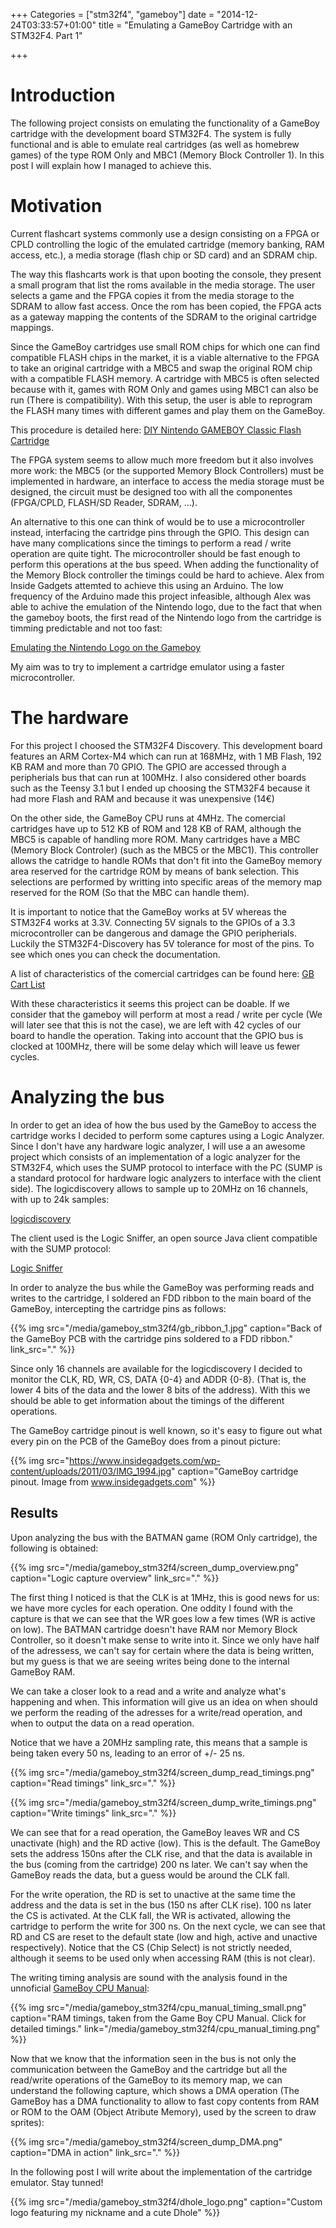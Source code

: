 +++
Categories = ["stm32f4", "gameboy"]
date = "2014-12-24T03:33:57+01:00"
title = "Emulating a GameBoy Cartridge with an STM32F4. Part 1"

+++

# Introduction

The following project consists on emulating the functionality of a GameBoy
cartridge with the development board STM32F4. The system is fully functional
and is able to emulate real cartridges (as well as homebrew games) of the type
ROM Only and MBC1 (Memory Block Controller 1). In this post I will explain
how I managed to achieve this.

# Motivation

Current flashcart systems commonly use a design consisting on a FPGA or CPLD 
controlling the logic of the emulated cartridge (memory banking, RAM access, 
etc.), a media storage (flash chip or SD card) and an SDRAM chip. 

The way this flashcarts work is that upon booting the console, they present a 
small program that list the roms available in the media storage. The user selects
a game and the FPGA copies it from the media storage to the SDRAM to allow 
fast access. Once the rom has been copied, the FPGA acts as a gateway mapping
the contents of the SDRAM to the original cartridge mappings.

Since the GameBoy cartridges use small ROM chips for which one can find 
compatible FLASH chips in the market, it is a viable alternative to the FPGA
to take an original cartridge with a MBC5 and swap the original ROM chip with
a compatible FLASH memory. A cartridge with MBC5 is often selected because with
it, games with ROM Only and games using MBC1 can also be run (There is 
compatibility). With this setup, the user is able to reprogram the FLASH many
times with different games and play them on the GameBoy.

This procedure is detailed here: [DIY Nintendo GAMEBOY Classic Flash Cartridge](http://www.digital-circuitry.com/DOC/NINTENDO/GAMEBOY/DIY%20Nintendo%20GAMEBOY%20Classic%20Flash%20Cartridge.pdf)

The FPGA system seems to allow much more freedom but it also involves more work:
the MBC5 (or the supported Memory Block Controllers) must be implemented in
hardware, an interface to access the media storage must be designed, the circuit
must be designed too with all the componentes (FPGA/CPLD, FLASH/SD Reader, SDRAM,
...). 

An alternative to this one can think of would be to use a microcontroller
instead, interfacing the cartridge pins through the GPIO. This design can have
many complications since the timings to perform a read / write operation are 
quite tight. The microcontroller should be fast enough to perform this operations
at the bus speed. When adding the functionality of the Memory Block controller
the timings could be hard to achieve. Alex from Inside Gadgets attemted to 
achieve this using an Arduino. The low frequency of the Arduino made this project
infeasible, although Alex was able to achive the emulation of the Nintendo logo,
due to the fact that when the gameboy boots, the first read of the Nintendo logo
from the cartridge is timming predictable and not too fast:

[Emulating the Nintendo Logo on the Gameboy](https://www.insidegadgets.com/2011/04/23/emulating-the-nintendo-logo-on-the-gameboy/)

My aim was to try to implement a cartridge emulator using a faster microcontroller.

# The hardware

For this project I choosed the STM32F4 Discovery. This development board features an ARM Cortex-M4 which can run at 168MHz, with 1 MB Flash, 192 KB RAM and more than
70 GPIO. The GPIO are accessed through a peripherials bus that can run at 100MHz.
I also considered other boards such as the Teensy 3.1 but I ended up choosing 
the STM32F4 because it had more Flash and RAM and because it was unexpensive (14€)

On the other side, the GameBoy CPU runs at 4MHz. The comercial cartridges have 
up to 512 KB of ROM and 128 KB of RAM, although the MBC5 is capable of handling
more ROM. Many cartridges have a MBC (Memory Block Controler) (such as the MBC5 
or the MBC1). This controller allows the catridge to handle ROMs that don't fit 
into the GameBoy memory area reserved for the cartridge ROM by means of bank
selection. This selections are performed by writting into specific areas of the
memory map reserved for the ROM (So that the MBC can handle them).

It is important to notice that the GameBoy works at 5V whereas the STM32F4 works
at 3.3V. Connecting 5V signals to the GPIOs of a 3.3 microcontroller can be 
dangerous and damage the GPIO peripherials. Luckily the STM32F4-Discovery has
5V tolerance for most of the pins. To see which ones you can check the 
documentation.

A list of characteristics of the comercial cartridges can be found here: 
[GB Cart List](http://www.devrs.com/gb/files/gbmbcsiz.txt)

With these characteristics it seems this project can be doable. If we consider 
that the gameboy will perform at most a read / write per cycle (We will later 
see that this is not the case), we are left with 42 cycles of our board to handle
the operation. Taking into account that the GPIO bus is clocked at 100MHz, there
will be some delay which will leave us fewer cycles.

# Analyzing the bus

In order to get an idea of how the bus used by the GameBoy to access the 
cartridge works I decided to perform some captures using a Logic Analyzer. Since
I don't have any hardware logic analyzer, I will use a an awesome project 
which consists of an implementation of a logic analyzer for the STM32F4, which
uses the SUMP protocol to interface with the PC (SUMP is a standard protocol for
hardware logic analyzers to interface with the client side). The logicdiscovery
allows to sample up to 20MHz on 16 channels, with up to 24k samples:

[logicdiscovery](https://code.google.com/p/logicdiscovery/)

The client used is the Logic Sniffer, an open source Java client compatible with
the SUMP protocol:

[Logic Sniffer](http://www.lxtreme.nl/ols/)

In order to analyze the bus while the GameBoy was performing reads and writes to
the cartridge, I soldered an FDD ribbon to the main board of the GameBoy, 
intercepting the cartridge pins as follows:

{{% img src="/media/gameboy_stm32f4/gb_ribbon_1.jpg" caption="Back of the GameBoy PCB with the cartridge pins soldered to a FDD ribbon." link_src="." %}}

Since only 16 channels are available for the logicdiscovery I decided to monitor
the CLK, RD, WR, CS, DATA {0-4} and ADDR {0-8}. (That is, the lower 4 bits of
the data and the lower 8 bits of the address). With this we should be able to
get information about the timings of the different operations.

The GameBoy cartridge pinout is well known, so it's easy to figure out what every
pin on the PCB of the GameBoy does from a pinout picture:

{{% img src="https://www.insidegadgets.com/wp-content/uploads/2011/03/IMG_1994.jpg" caption="GameBoy cartridge pinout. Image from www.insidegadgets.com" %}}

## Results

Upon analyzing the bus with the BATMAN game (ROM Only cartridge), the following is obtained:

{{% img src="/media/gameboy_stm32f4/screen_dump_overview.png" caption="Logic capture overview" link_src="." %}}

The first thing I noticed is that the CLK is at 1MHz, this is good news for us:
we have more cycles for each operation. One oddity I found with the capture is
that we can see that the WR goes low a few times (WR is active on low). The 
BATMAN cartridge doesn't have RAM nor Memory Block Controller, so it doesn't make
sense to write into it. Since we only have half of the adressess, we can't say
for certain where the data is being written, but my guess is that we are seeing
writes being done to the internal GameBoy RAM.

We can take a closer look to a read and a write and analyze what's happening and
when. This information will give us an idea on when should we perform the reading
of the adresses for a write/read operation, and when to output the data on a 
read operation.

Notice that we have a 20MHz sampling rate, this means that a sample is being
taken every 50 ns, leading to an error of +/- 25 ns.

{{% img src="/media/gameboy_stm32f4/screen_dump_read_timings.png" caption="Read timings" link_src="." %}}

{{% img src="/media/gameboy_stm32f4/screen_dump_write_timings.png" caption="Write timings" link_src="." %}}

We can see that for a read operation, the GameBoy leaves WR and CS unactivate 
(high) and the RD active (low). This is the default. The GameBoy sets the 
address 150ns after the CLK rise, and that the data is available in the bus 
(coming from the cartridge) 200 ns later. We can't say when the GameBoy reads
the data, but a guess would be around the CLK fall.

For the write operation, the RD is set to unactive at the same time the address
and the data is set in the bus (150 ns after CLK rise). 100 ns later the CS is
activated. At the CLK fall, the WR is activated, allowing the cartridge to perform
the write for 300 ns. On the next cycle, we can see that RD and CS are reset to
the default state (low and high, active and unactive respectively). Notice that
the CS (Chip Select) is not strictly needed, although it seems to be used only
when accessing RAM (this is not clear).

The writing timing analysis are sound with the analysis found in the unnoficial
[GameBoy CPU Manual](http://marc.rawer.de/Gameboy/Docs/GBCPUman.pdf):

{{% img src="/media/gameboy_stm32f4/cpu_manual_timing_small.png" caption="RAM timings, taken from the Game Boy CPU Manual. Click for detailed timings." link="/media/gameboy_stm32f4/cpu_manual_timing.png" %}}

Now that we know that the information seen in the bus is not only the communication
between the GameBoy and the cartridge but all the read/write operations of the
GameBoy to its memory map, we can understand the following capture, which shows
a DMA operation (The GameBoy has a DMA functionality to allow to fast copy contents
from RAM or ROM to the OAM (Object Atribute Memory), used by the screen to draw
sprites):

{{% img src="/media/gameboy_stm32f4/screen_dump_DMA.png" caption="DMA in action" link_src="." %}}

In the following post I will write about the implementation of the cartridge
emulator. Stay tunned!

{{% img src="/media/gameboy_stm32f4/dhole_logo.png" caption="Custom logo featuring my nickname and a cute Dhole" %}}
